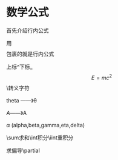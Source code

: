 # 数学公式

首先介绍行内公式

用$$  $$包裹的就是行内公式

上标^下标_
$$
E=mc^2
$$
\转义字符 

theta ——》θ

$A$——》A

$\alpha$    (alpha,beta,gamma,eta,delta)

\sum求和\int积分\iint重积分

求偏导\partial







